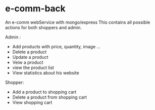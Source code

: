 # e-comm-back
An e-comm webService with mongo/express
This contains all possible actions for both shoppers and admin.

Admin :
  - Add products with price, quantity, image ...
  - Delete a product
  - Update a product
  - Veiw a product
  - view the product list
  - View statistics about his website
  
Shopper:
  - Add a product to shopping cart
  - Delete a product from shopping cart
  - View shopping cart
   
